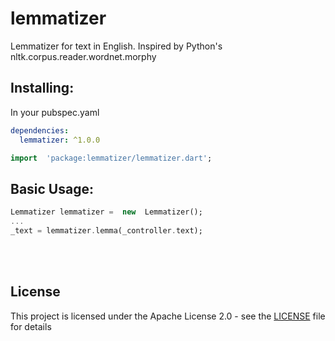 # lemmatizer

  

Lemmatizer for text in English. Inspired by Python's nltk.corpus.reader.wordnet.morphy
## Installing:
In your pubspec.yaml
```yaml
dependencies:
  lemmatizer: ^1.0.0
```
```dart
import  'package:lemmatizer/lemmatizer.dart';
```


## Basic Usage:
```dart
Lemmatizer lemmatizer =  new  Lemmatizer();
...
_text = lemmatizer.lemma(_controller.text);
```
<br>
<br>
   
## License
This project is licensed under the Apache License 2.0 - see the [LICENSE](LICENSE) file for details
